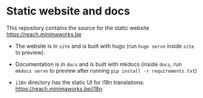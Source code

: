# Static website and docs

This repository contains the source for the static website https://reach.minimaworks.be

- The website is in `site` and is built with hugo (run `hugo serve` inside `site` to preview).

- Documentation is in `docs` and is built with mkdocs (inside `docs`, run `mkdocs serve` to preview after running `pip install -r requirements.txt`)

- `i18n` directory has the static UI for i18n translations: https://reach.minimaworks.be/i18n
